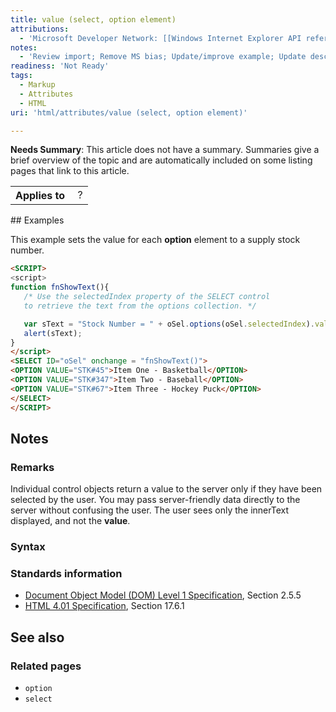 ```yaml
---
title: value (select, option element)
attributions:
  - 'Microsoft Developer Network: [[Windows Internet Explorer API reference](http://msdn.microsoft.com/en-us/library/ie/hh828809%28v=vs.85%29.aspx) Article]'
notes:
  - 'Review import; Remove MS bias; Update/improve example; Update descriptions; Fix lists & compatibility info'
readiness: 'Not Ready'
tags:
  - Markup
  - Attributes
  - HTML
uri: 'html/attributes/value (select, option element)'

---
```

**Needs Summary**: This article does not have a summary. Summaries give a brief overview of the topic and are automatically included on some listing pages that link to this article.

<table class="wikitable">
<tr>
<th>
Applies to

</th>
<td>
 ?

</td>
</tr>
</table>
## Examples

This example sets the value for each **option** element to a supply stock number.

``` html
<SCRIPT>
<script>
function fnShowText(){
   /* Use the selectedIndex property of the SELECT control
   to retrieve the text from the options collection. */

   var sText = "Stock Number = " + oSel.options(oSel.selectedIndex).value;
   alert(sText);
}
</script>
<SELECT ID="oSel" onchange = "fnShowText()">
<OPTION VALUE="STK#45">Item One - Basketball</OPTION>
<OPTION VALUE="STK#347">Item Two - Baseball</OPTION>
<OPTION VALUE="STK#67">Item Three - Hockey Puck</OPTION>
</SELECT>
</SCRIPT>
```

## Notes

### Remarks

Individual control objects return a value to the server only if they have been selected by the user. You may pass server-friendly data directly to the server without confusing the user. The user sees only the innerText displayed, and not the **value**.

### Syntax

### Standards information

-   [Document Object Model (DOM) Level 1 Specification](http://go.microsoft.com/fwlink/p/?linkid=161725), Section 2.5.5
-   [HTML 4.01 Specification](http://go.microsoft.com/fwlink/p/?linkid=25320), Section 17.6.1

## See also

### Related pages

-   `option`
-   `select`
